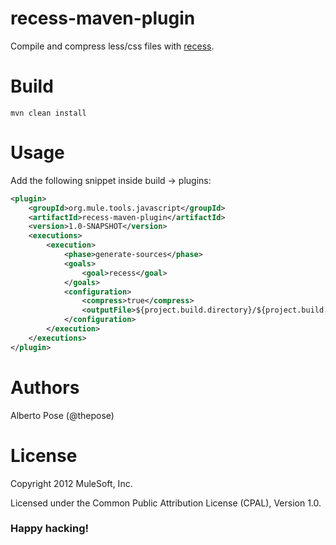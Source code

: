 # recess-maven-plugin
Compile and compress less/css files with [recess](https://github.com/twitter/recess).

# Build

    mvn clean install

# Usage

Add the following snippet inside build -> plugins:

```xml
<plugin>
    <groupId>org.mule.tools.javascript</groupId>
    <artifactId>recess-maven-plugin</artifactId>
    <version>1.0-SNAPSHOT</version>
    <executions>
        <execution>
            <phase>generate-sources</phase>
            <goals>
                <goal>recess</goal>
            </goals>
            <configuration>
                <compress>true</compress>
                <outputFile>${project.build.directory}/${project.build.finalName}/result.css</outputFile>
            </configuration>
        </execution>
    </executions>
</plugin>
```

# Authors
Alberto Pose (@thepose)

# License
Copyright 2012 MuleSoft, Inc.

Licensed under the Common Public Attribution License (CPAL), Version 1.0.
    
### Happy hacking!
